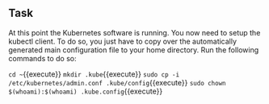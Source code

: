 ## Task

At this point the Kubernetes software is running. You now need to setup the kubectl client. To do so, you just have to copy over the automatically generated main configuration file to your home directory. Run the following commands to do so:

`cd ~`{{execute}}
`mkdir .kube`{{execute}}
`sudo cp -i /etc/kubernetes/admin.conf .kube/config`{{execute}}
`sudo chown $(whoami):$(whoami) .kube.config`{{execute}}

